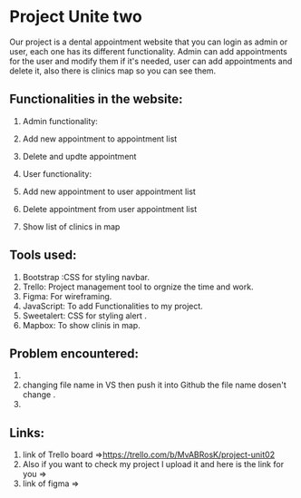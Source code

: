 # Project Unite two
 Our project is a dental appointment website that you can login as admin or user, each one has its different functionality. Admin can add appointments for the user and modify them if it's needed, user can add appointments and delete it, also there is clinics map so you can see them.

 ## Functionalities in the website: 
 1. Admin functionality:
1. Add new appointment to appointment list
2. Delete and updte appointment  

 2. User functionality:
1. Add new appointment to user appointment list
2. Delete appointment from user appointment list

 3. Show list of clinics in map

## Tools used:
1. Bootstrap :CSS for styling navbar.
2. Trello: Project management tool to orgnize the time and work.
3. Figma: For wireframing.
4. JavaScript: To add Functionalities to my project.
5. Sweetalert: CSS for styling alert .
6. Mapbox: To show clinis in map.

## Problem encountered:
1. 
2. changing file name in VS then push it into Github the file name dosen't change .
3. 

## Links:
1. link of Trello board =>https://trello.com/b/MvABRosK/project-unit02
2. Also if you want to check my project I upload it and here is the link for you =>
3. link of figma =>
